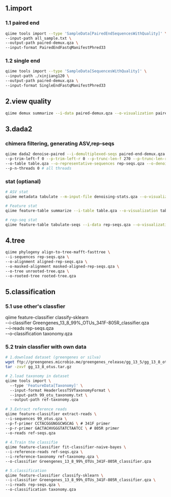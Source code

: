 ## 1.import
### 1.1 paired end
```bash
qiime tools import --type 'SampleData[PairedEndSequencesWithQuality]' \
--input-path all_sample.txt \
--output-path paired-demux.qza \
--input-format PairedEndFastqManifestPhred33
```

### 1.2 single end
```bash
qiime tools import --type 'SampleData[SequencesWithQuality]' \
--input-path ./xinjiang120 \
--output-path paired-demux.qza \
--input-format SingleEndFastqManifestPhred33
```

## 2.view quality
```bash
qiime demux summarize --i-data paired-demux.qza --o-visualization paired-demux.qzv
```

## 3.dada2
### chimera filtering, generating ASV,rep-seqs
```bash
qiime dada2 denoise-paired --i-demultiplexed-seqs paired-end-demux.qza \
--p-trim-left-f 0 --p-trim-left-r 0 --p-trunc-len-f 270 --p-trunc-len-r 250 \
--o-table table.qza --o-representative-sequences rep-seqs.qza --o-denoising-stats denoising-stats.qza \
--p-n-threads 0 # all threads
```

### stat (optianal)
```bash
# ASV stat
qiime metadata tabulate --m-input-file denoising-stats.qza --o-visualization denoising-stats.qzv

# Feature stat
qiime feature-table summarize --i-table table.qza --o-visualization table.qzv --m-sample-metadata-file sample-metadata.txt 

# rep-seq stat
qiime feature-table tabulate-seqs --i-data rep-seqs.qza --o-visualization rep-seqs.qzv
```

## 4.tree
```bash
qiime phylogeny align-to-tree-mafft-fasttree \
--i-sequences rep-seqs.qza \
--o-alignment aligned-rep-seqs.qza \
--o-masked-alignment masked-aligned-rep-seqs.qza \
--o-tree unrooted-tree.qza \
--o-rooted-tree rooted-tree.qza 
```

## 5.classification

### 5.1 use other's classfier  
qiime feature-classifier classify-sklearn \
--i-classifier Greengenes_13_8_99%_OTUs_341F-805R_classifier.qza \
--i-reads rep-seqs.qza \
--o-classification taxonomy.qza 

### 5.2 train classfier with own data
```bash
# 1.download dataset (greengenes or silva) 
wget ftp://greengenes.microbio.me/greengenes_release/gg_13_5/gg_13_8_otus.tar.gz 
tar -zxvf gg_13_8_otus.tar.gz 

# 2.load taxonomy in dataset
qiime tools import \ 
  --type 'FeatureData[Taxonomy]' \ 
  --input-format HeaderlessTSVTaxonomyFormat \ 
  --input-path 99_otu_taxonomy.txt \ 
  --output-path ref-taxonomy.qza 
 
# 3.Extract reference reads
qiime feature-classifier extract-reads \
--i-sequences 99_otus.qza \
--p-f-primer CCTACGGGNGGCWGCAG \ # 341F primer 
--p-r-primer GACTACHVGGGTATCTAATCC \ # 805R primer 
--o-reads ref-seqs.qza 
 
# 4.Train the classifie
qiime feature-classifier fit-classifier-naive-bayes \
--i-reference-reads ref-seqs.qza \
--i-reference-taxonomy ref-taxonomy.qza \
--o-classifier Greengenes_13_8_99%_OTUs_341F-805R_classifier.qza 

# 5.classification
qiime feature-classifier classify-sklearn \
--i-classifier Greengenes_13_8_99%_OTUs_341F-805R_classifier.qza \
--i-reads rep-seqs.qza \
--o-classification taxonomy.qza 
```

